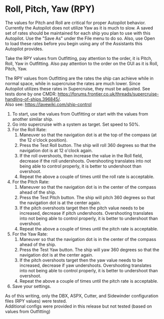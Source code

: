 # Roll, Pitch, Yaw (RPY)
The values for Pitch and Roll are critical for proper Autopilot behavior. Currently the Autopilot does not utilize Yaw
as it is much to slow.  A saved set of rates should be maintained for each ship you plan to use with this Autopilot.
Use the "Save As" under the File menu to do so.  Also, use Open to load these rates before you begin using any
of the Assistants this Autopilot provides.

Take the RPY values from Outfitting, pay attention to the order, it is Pitch, Roll, Yaw in Outfitting.  Also pay
attention to the order on the GUI as it is Roll, Pitch, Yaw.

The RPY values from Outfitting are the rates the ship can achieve while in normal space, while in supercruise
the rates are much lower.  Since Autopilot utilizes these rates in Supercruise, they must be adjusted.  See tests
done by one CMDR: https://forums.frontier.co.uk/threads/supercruise-handling-of-ships.396845/.  
Also see: https://lavewiki.com/ship-control

1. To start, use the values from Outfitting or start with the values from another similar ship.  
2. Go into supercruise with a system as target. Set speed to 50%.
3. For the Roll Rate:
   1. Maneuver so that the navigation dot is at the top of the compass (at the 12 o'clock position).
   2. Press the Test Roll button. The ship will roll 360 degrees so that the navigation dot is at 12 o'clock again.
   3. If the roll overshoots, then increase the value in the Roll field, decrease if the roll undershoots. Overshooting 
   translates into not being able to control properly, it is better to undershoot than overshoot.
   4. Repeat the above a couple of times until the roll rate is acceptable.
4. For the Pitch Rate:
   1. Maneuver so that the navigation dot is in the center of the compass ahead of the ship.
   2. Press the Test Pitch button. The ship will pitch 360 degrees so that the navigation dot is at the center again.
   3. If the pitch overshoots target then the pitch value needs to be increased, decrease if pitch undershoots. Overshooting 
   translates into not being able to control properly, it is better to undershoot than overshoot.  
   4. Repeat the above a couple of times until the pitch rate is acceptable.
5. For the Yaw Rate:
   1. Maneuver so that the navigation dot is in the center of the compass ahead of the ship.
   2. Press the Test Yaw button. The ship will yaw 360 degrees so that the navigation dot is at the center again.
   3. If the pitch overshoots target then the yaw value needs to be increased, decrease if yaw undershoots. Overshooting 
   translates into not being able to control properly, it is better to undershoot than overshoot.  
   4. Repeat the above a couple of times until the pitch rate is acceptable.
6. Save your settings.

As of this writing, only the DBX, ASPX, Cutter, and Sidewinder configuration files (RPY values) were tested.  
Additional configs were provided in this release but not tested (based on values from Outfitting)